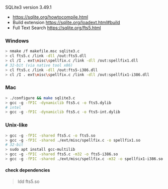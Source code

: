 
SQLite3 version 3.49.1

* https://sqlite.org/howtocompile.html
* Build extension https://sqlite.org/loadext.html#build
* Full Text Search https://sqlite.org/fts5.html

### Windows

```bash
> nmake /f makefile.msc sqlite3.c
> cl fts5.c /link -dll /out:fts5.dll
> cl /I . ext\misc\spellfix.c /link -dll /out:spellfix1.dll
# 32-bit (via native tool x86)
> cl fts5.c /link -dll /out:fts5-i386.dll
> cl /I . ext\misc\spellfix.c /link -dll /out:spellfix1-i386.dll
```


### Mac

```bash
> ./configure && make sqlite3.c
> gcc -g -fPIC -dynamiclib fts5.c -o fts5.dylib
# intel
> gcc -g -fPIC -dynamiclib fts5.c -o fts5-int.dylib
```


### Unix-like

```bash
> gcc -g -fPIC -shared fts5.c -o fts5.so
> gcc -g -fPIC -shared ./ext/misc/spellfix.c -o spellfix1.so
# 32-bit
> sudo apt install gcc-multilib
> gcc -g -fPIC -shared fts5.c -m32 -o fts5-i386.so
> gcc -g -fPIC -shared ./ext/misc/spellfix.c -m32 -o spellfix1-i386.so
```

#### check dependencies
> ldd fts5.so
